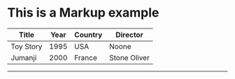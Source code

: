 This is a Markup example
========================
Title		| Year		| Country	| Director
---------------	| -------------	|--------------	|---------  
Toy Story	| 1995		| USA		| Noone
Jumanji		|	2000	|France		| Stone Oliver

***
